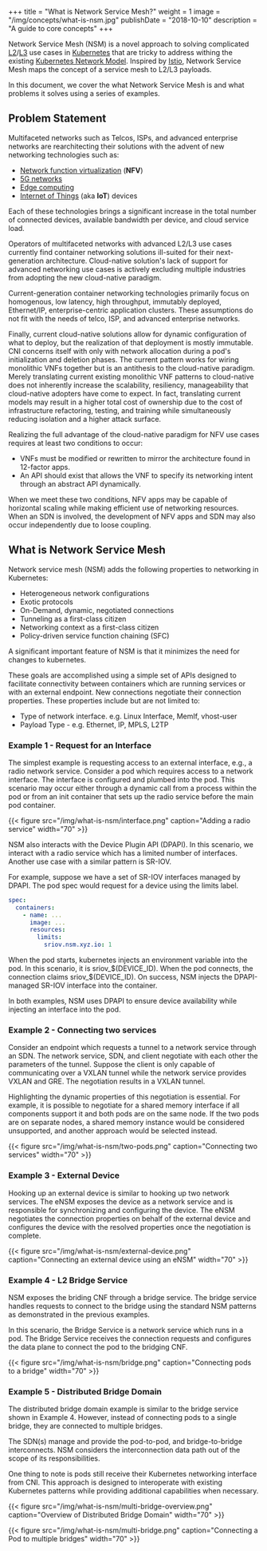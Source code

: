 +++
title = "What is Network Service Mesh?"
weight = 1
image = "/img/concepts/what-is-nsm.jpg"
publishDate = "2018-10-10"
description = "A guide to core concepts"
+++


Network Service Mesh (NSM) is a novel approach to solving complicated [L2](https://en.wikipedia.org/wiki/Data_link_layer)/[L3](https://en.wikipedia.org/wiki/Network_layer) use cases in [Kubernetes](https://kubernetes.io) that are tricky to address withing the existing [Kubernetes Network Model](https://caylent.com/kubernetes-networking-model/). Inspired by [Istio](https://istio.io), Network Service Mesh maps the concept of a service mesh to L2/L3 payloads.

In this document, we cover the what Network Service Mesh is and what problems it solves using a series of examples.

## Problem Statement

Multifaceted networks such as Telcos, ISPs, and advanced enterprise networks are rearchitecting their solutions with the advent of new networking technologies such as:

* [Network function virtualization](https://en.wikipedia.org/wiki/Network_function_virtualization) (**NFV**)
* [5G networks](https://en.wikipedia.org/wiki/5G)
* [Edge computing](https://www.networkworld.com/article/3224893/what-is-edge-computing-and-how-it-s-changing-the-network.html)
* [Internet of Things](https://www.sap.com/trends/internet-of-things.html) (aka **IoT**) devices

Each of these technologies brings a significant increase in the total number of connected devices, available bandwidth per device, and cloud service load.

Operators of multifaceted networks with advanced L2/L3 use cases currently find container networking solutions ill-suited for their next-generation architecture. Cloud-native solution's lack of support for advanced networking use cases is actively excluding multiple industries from adopting the new cloud-native paradigm.

Current-generation container networking technologies primarily focus on homogenous, low latency, high throughput, immutably deployed, Ethernet/IP, enterprise-centric application clusters. These assumptions do not fit with the needs of telco, ISP, and advanced enterprise networks.

Finally, current cloud-native solutions allow for dynamic configuration of what to deploy, but the realization of that deployment is mostly immutable. CNI concerns itself with only with network allocation during a pod's initialization and deletion phases. The current pattern works for wiring monolithic VNFs together but is an antithesis to the cloud-native paradigm. Merely translating current existing monolithic VNF patterns to cloud-native does not inherently increase the scalability, resiliency, manageability that cloud-native adopters have come to expect. In fact, translating current models may result in a higher total cost of ownership due to the cost of infrastructure refactoring, testing, and training while simultaneously reducing isolation and a higher attack surface.

Realizing the full advantage of the cloud-native paradigm for NFV use cases requires at least two conditions to occur:

* VNFs must be modified or rewritten to mirror the architecture found in 12-factor apps.
* An API should exist that allows the VNF to specify its networking intent through an abstract API dynamically.

When we meet these two conditions, NFV apps may be capable of horizontal scaling while making efficient use of networking resources. When an SDN is involved, the development of NFV apps and SDN may also occur independently due to loose coupling.

## What is Network Service Mesh

Network service mesh (NSM) adds the following properties to networking in Kubernetes:

* Heterogeneous network configurations
* Exotic protocols
* On-Demand, dynamic, negotiated connections
* Tunneling as a first-class citizen
* Networking context as a first-class citizen
* Policy-driven service function chaining (SFC)

A significant important feature of NSM is that it minimizes the need for changes to kubernetes.

These goals are accomplished using a simple set of APIs designed to facilitate connectivity between containers which are running services or with an external endpoint. New connections negotiate their connection properties. These properties include but are not limited to:

* Type of network interface. e.g. Linux Interface, MemIf, vhost-user
* Payload Type - e.g. Ethernet, IP, MPLS, L2TP

### Example 1 - Request for an Interface

The simplest example is requesting access to an external interface, e.g., a radio network service. Consider a pod which requires access to a network interface. The interface is configured and plumbed into the pod. This scenario may occur either through a dynamic call from a process within the pod or from an init container that sets up the radio service before the main pod container.

{{< figure src="/img/what-is-nsm/interface.png" caption="Adding a radio service" width="70" >}}

NSM also interacts with the Device Plugin API (DPAPI). In this scenario, we interact with a radio service which has a limited number of interfaces. Another use case with a similar pattern is SR-IOV.

For example, suppose we have a set of SR-IOV interfaces managed by DPAPI. The pod spec would request for a device using the limits label. 

```yaml
spec:
  containers:
    - name: ...
      image: ...
      resources:
        limits:
          sriov.nsm.xyz.io: 1
```

When the pod starts, kubernetes injects an environment variable into the pod. In this scenario, it is sriov_$(DEVICE_ID). When the pod connects, the connection claims sriov_$(DEVICE_ID). On success, NSM injects the DPAPI-managed SR-IOV interface into the container.

In both examples, NSM uses DPAPI to ensure device availability while injecting an interface into the pod.
 
### Example 2 - Connecting two services

Consider an endpoint which requests a tunnel to a network service through an SDN. The network service, SDN, and client negotiate with each other the parameters of the tunnel. Suppose the client is only capable of communicating over a VXLAN tunnel while the network service provides VXLAN and GRE. The negotiation results in a VXLAN tunnel.

Highlighting the dynamic properties of this negotiation is essential. For example, it is possible to negotiate for a shared memory interface if all components support it and both pods are on the same node. If the two pods are on separate nodes, a shared memory instance would be considered unsupported, and another approach would be selected instead.

{{< figure src="/img/what-is-nsm/two-pods.png" caption="Connecting two services" width="70" >}}

### Example 3 - External Device

Hooking up an external device is similar to hooking up two network services. The eNSM exposes the device as a network service and is responsible for synchronizing and configuring the device. The eNSM negotiates the connection properties on behalf of the external device and configures the device with the resolved properties once the negotiation is complete. 

{{< figure src="/img/what-is-nsm/external-device.png" caption="Connecting an external device using an eNSM" width="70" >}}

### Example 4 - L2 Bridge Service

NSM exposes the briding CNF through a bridge service. The bridge service handles requests to connect to the bridge using the standard NSM patterns as demonstrated in the previous examples.

In this scenario, the Bridge Service is a network service which runs in a pod. The Bridge Service receives the connection requests and configures the data plane to connect the pod to the bridging CNF. 

{{< figure src="/img/what-is-nsm/bridge.png" caption="Connecting pods to a bridge" width="70" >}}

### Example 5 - Distributed Bridge Domain

The distributed bridge domain example is similar to the bridge service shown in Example 4. However, instead of connecting pods to a single bridge, they are connected to multiple bridges.

The SDN(s) manage and provide the pod-to-pod, and bridge-to-bridge interconnects. NSM considers the interconnection data path out of the scope of its responsibilities. 

One thing to note is pods still receive their Kubernetes networking interface from CNI. This approach is designed to interoperate with existing Kubernetes patterns while providing additional capabilities when necessary.

{{< figure src="/img/what-is-nsm/multi-bridge-overview.png" caption="Overview of Distributed Bridge Domain" width="70" >}}

{{< figure src="/img/what-is-nsm/multi-bridge.png" caption="Connecting a Pod to multiple bridges" width="70" >}}
